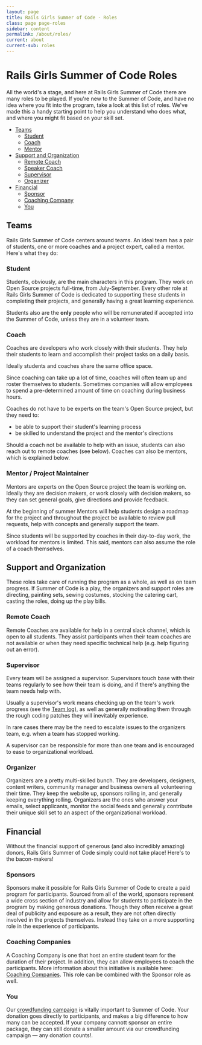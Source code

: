 ```yaml
---
layout: page
title: Rails Girls Summer of Code - Roles
class: page page-roles
sidebar: content
permalink: /about/roles/
current: about
current-sub: roles
---
```


<h1>Rails Girls Summer of Code Roles</h1>

All the world's a stage, and here at Rails Girls Summer of Code there are many
roles to be played.  If you're new to the Summer of Code, and have no idea
where you fit into the program, take a look at this list of roles.  We've made
this a handy starting point to help you understand who does what, and where you
might fit based on your skill set.

<ul class="list list--none">
  <li>
    <a href="#teams">Teams</a>
    <ul class="list">
      <li><a href="#student">Student</a></li>
      <li><a href="#coach">Coach</a></li>
      <li><a href="#mentor">Mentor</a></li>
    </ul>
  </li>
  <li>
    <a href="#support">Support and Organization</a>
    <ul class="list">
      <li><a href="#remote_coach">Remote Coach</a></li>
      <li><a href="#speaker_coach">Speaker Coach</a></li>
      <li><a href="#supervisor">Supervisor</a></li>
      <li><a href="#organizer">Organizer</a></li>
    </ul>
  </li>
  <li>
    <a href="#financial">Financial</a>
    <ul class="list">
      <li><a href="#sponsors">Sponsor</a></li>
      <li><a href="#coaching_company">Coaching Company</a></li>
      <li><a href="#you">You</a></li>
    </ul>
  </li>
</ul>


<h2 id="teams">Teams</h2>

Rails Girls Summer of Code centers around teams. An ideal team has a pair of
students, one or more coaches and a project expert, called a mentor. Here's
what they do:

<h3 id="student">Student</h3>

Students, obviously, are the main characters in this program. They work on Open
Source projects full-time, from July-September. Every other role at Rails Girls
Summer of Code is dedicated to supporting these students in completing their
projects, and generally having a great learning experience.

Students also are the <strong>only</strong> people who will be remunerated if
accepted into the Summer of Code, unless they are in a volunteer team.

<h3 id="coach">Coach</h3>

Coaches are developers who work closely with their students. They help their
students to learn and accomplish their project tasks on a daily basis.

Ideally students and coaches share the same office space.

Since coaching can take up a lot of time, coaches will often team up and roster
themselves to students. Sometimes companies will allow employees to spend a
pre-determined amount of time on coaching during business hours.

Coaches do not have to be experts on the team's Open Source project, but they
need to:

<ul>
  <li>be able to support their student's learning process</li>
  <li>be skilled to understand the project and the mentor's directions</li>
</ul>

Should a coach not be available to help with an issue, students can also reach
out to remote coaches (see below). Coaches can also be mentors, which is
explained below.

<h3 id="mentor">Mentor / Project Maintainer</h3>

Mentors are experts on the Open Source project the team is working on. Ideally
they are decision makers, or work closely with decision makers, so they can set
general goals, give directions and provide feedback.

At the beginning of summer Mentors will help students design a roadmap for the 
project and throughout the project be available to review pull requests, help
with concepts and generally support the team.

Since students will be supported by coaches in their day-to-day work, the
workload for mentors is limited. This said, mentors can also assume the role of
a coach themselves.

<h2 id="support">Support and Organization</h2>

These roles take care of running the program as a whole, as well as on team
progress. If Summer of Code is a play, the organizers and support roles are
directing, painting sets, sewing costumes, stocking the catering cart, casting
the roles, doing up the play bills.

<h3 id="remote_coach">Remote Coach</h3>

Remote Coaches are available for help in a central slack channel, which is open to 
all students. They assist participants when their team coaches are not available 
or when they need specific technical help (e.g. help figuring out an error).

<h3 id="supervisor">Supervisor</h3>

Every team will be assigned a supervisor. Supervisors touch base with their
teams regularly to see how their team is doing, and if there's anything the
team needs help with.

Usually a supervisor's work means checking up on the team's work progress (see
the [Team log](/students/log)), as well as generally motivating them
through the rough coding patches they will inevitably experience.

In rare cases there may be the need to escalate issues to the organizers team,
e.g. when a team has stopped working.

A supervisor can be responsible for more than one team and is encouraged to
ease to organizational workload.

<h3 id="organizer">Organizer</h3>

Organizers are a pretty multi-skilled bunch. They are developers, designers,
content writers, community manager and business owners all volunteering their
time. They keep the website up, sponsors rolling in, and generally keeping
everything rolling. Organizers are the ones who answer your emails, select
applicants, monitor the social feeds and generally contribute their unique
skill set to an aspect of the organizational workload.

<h2 id="financial">Financial</h2>

Without the financial support of generous (and also incredibly amazing) donors,
Rails Girls Summer of Code simply could not take place! Here's to the
bacon-makers!

<h3 id="sponsors">Sponsors</h3>

Sponsors make it possible for Rails Girls Summer of Code to create a paid
program for participants. Sourced from all of the world, sponsors represent
a wide cross section of industry and allow for students to participate in the 
program by making generous donations. Though they often receive a great
deal of publicity and exposure as a result, they are not often directly
involved in the projects themselves. Instead they take on a more supporting
role in the experience of participants. 


<h3 id="coaching_company">Coaching Companies</h3>

A Coaching Company is one that host an entire student team for the duration of 
their project. In addition, they can allow employees to coach the participants. 
More information about this initiative is available here: <a href="/guide/coaching-company">Coaching Companies</a>. 
This role can be combined with the Sponsor role as well.

<h3 id="you">You</h3>

Our <a href="/campaign">crowdfunding campaign</a> is vitally important to
Summer of Code. Your donation goes directly to participants, and makes a big
difference to how many can be accepted. If your company cannott sponsor an 
entire package, they can still donate a smaller amount via our crowdfunding 
campaign — any donation counts!.
